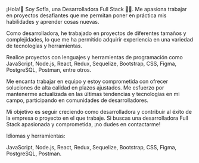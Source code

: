 ¡Hola!👋 Soy Sofía, una Desarrolladora Full Stack 👨‍💻. Me apasiona trabajar en proyectos desafiantes que me permitan poner en práctica mis habilidades y aprender cosas nuevas.

Como desarrolladora, he trabajado en proyectos de diferentes tamaños y complejidades, lo que me ha permitido adquirir experiencia en una variedad de tecnologías y herramientas.

Realice proyectos con lenguajes y herramientas de programación como JavaScript, Node.js, React, Redux, Sequelize, Bootstrap, CSS, Figma, PostgreSQL, Postman, entre otros.

Me encanta trabajar en equipo y estoy comprometida con ofrecer soluciones de alta calidad en plazos ajustados. Me esfuerzo por mantenerme actualizada en las últimas tendencias y tecnologías en mi campo, participando en comunidades de desarrolladores.

Mi objetivo es seguir creciendo como desarrolladora y contribuir al éxito de la empresa o proyecto en el que trabaje. Si buscas una desarrolladora Full Stack apasionada y comprometida, ¡no dudes en contactarme!


Idiomas y herramientas:

JavaScript, Node.js, React, Redux, Sequelize, Bootstrap, CSS, Figma, PostgreSQL, Postman.

